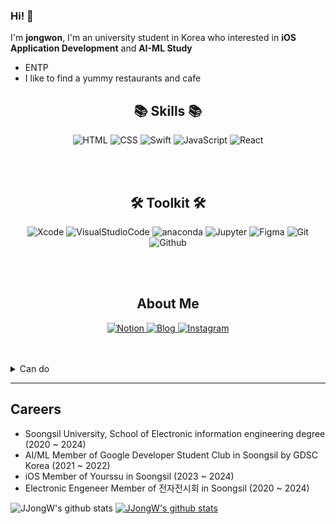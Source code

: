 ### Hi! 👋
I'm **jongwon**, I'm an university student in Korea who interested in **iOS Application Development** and **AI-ML Study**
- ENTP
- I like to find a yummy restaurants and cafe

<body>
  <h2 align="center">📚 Skills 📚</h2>
  <p align='center'>
    <img alt="HTML" src="http://img.shields.io/badge/-HTML-E34F26?style=for-the-badge&logo=html5&logoColor=white"/>
    <img alt="CSS" src="http://img.shields.io/badge/-CSS-blue?style=for-the-badge&logo=css3"/>
    <img alt="Swift" src="http://img.shields.io/badge/-Swift-F05138?style=for-the-badge&logo=swift&logoColor=white"/>
    <img alt="JavaScript" src="http://img.shields.io/badge/-JavaScript-%23F7DF1C?style=for-the-badge&logo=javascript&logoColor=000000&labelColor=%23F7DF1C&color=%23FFCE5A"/>
    <img alt="React" src="http://img.shields.io/badge/-React-black?style=for-the-badge&logo=react&logoColor=blue"/>
   </p>
  <br></br>
  <h2 align="center">🛠 Toolkit 🛠</h2>
  <p align='center'>
    <img alt="Xcode" src="http://img.shields.io/badge/-Xcode-black?style=for-the-badge&logo=xcode"/>
    <img alt="VisualStudioCode" src="http://img.shields.io/badge/-Visual_studio_code-blue?style=for-the-badge&logo=visualstudiocode"/>
    <img alt="anaconda" src ="https://img.shields.io/badge/Anaconda-black.svg?&style=for-the-badge&logo=anaconda&logoColor=#44A833"/>
    <img alt="Jupyter" src ="https://img.shields.io/badge/Jupyter-F37626.svg?&style=for-the-badge&logo=jupyter&logoColor=white"/>
    <img alt="Figma" src="http://img.shields.io/badge/-Figma-F24E1E?style=for-the-badge&logo=figma&logoColor=white"/>
    <img alt="Git" src="http://img.shields.io/badge/-Git-43853d?style=for-the-badge&logo=git&logoColor=ffffff"/>
    <img alt="Github"src="http://img.shields.io/badge/-Github-black?style=for-the-badge&logo=github"/>
  </p>
  <br></br>
  <h2 align="center">About Me</h2>
  <p align="center">
    <a href="https://www.notion.so/5f63ae433674410da39d00e7998d3ab9" target="_blank">
       <img alt="Notion" src="http://img.shields.io/badge/-Notion-black?style=for-the-badge&logo=notion"/>
    </a>
    <a href="https://m.blog.naver.com/PostList.naver?blogId=shinjw4675" target="_blank">
      <img alt="Blog" src="https://img.shields.io/badge/Blog-03C75A.svg?&style=for-the-badge&logo=naver&logoColor=white"/>
    </a>
    <a href="https://www.instagram.com/chyubeleub_j" target="_blank">
      <img alt="Instagram" src="https://img.shields.io/badge/Instagram-E4405F.svg?&style=for-the-badge&logo=instagram&logoColor=white"/>
    </a>
  </p>
  <br></br>
  <details><summary>Can do</summary>
    <p>
      <img alt="C" src ="https://img.shields.io/badge/c-%2300599C.svg?style=for-the-badge&logo=c&logoColor=white"/>
      <img alt="C#" src ="https://img.shields.io/badge/c%23-%23239120.svg?style=for-the-badge&logo=c-sharp&logoColor=white"/>
      <img alt="C++" src ="https://img.shields.io/badge/c++-%2300599C.svg?style=for-the-badge&logo=c%2B%2B&logoColor=white"/>
      <img alt="Go" src ="https://img.shields.io/badge/go-%2300ADD8.svg?style=for-the-badge&logo=go&logoColor=white"/>
      <img alt="Markdown" src ="https://img.shields.io/badge/markdown-%23000000.svg?style=for-the-badge&logo=markdown&logoColor=white"/>
    </p>
    <p>
      <img alt="After effects" src ="https://img.shields.io/badge/AfterEffects-9999ff.svg?&style=for-the-badge&logo=adobeaftereffects&logoColor=white"/>
      <img alt="Photoshop" src ="https://img.shields.io/badge/Photoshop-31A8FF.svg?&style=for-the-badge&logo=adobephotoshop&logoColor=white"/>
      <img alt="Illustrator" src ="https://img.shields.io/badge/Illustrator-FF9A00.svg?&style=for-the-badge&logo=adobeillustrator&logoColor=white"/>
    </p>
    <p>
      <img alt="Python" src="http://img.shields.io/badge/-Python-3776AB?style=for-the-badge&logo=python&logoColor=white"/>
      <img alt="Pandas" src="http://img.shields.io/badge/-Pandas-black?style=for-the-badge&logo=pandas"/>
      <img alt="Pytorch" src="http://img.shields.io/badge/-Pytorch-EE4C2C?style=for-the-badge&logo=pytorch&logoColor=white"/>
      <img alt="Tensorflow" src="http://img.shields.io/badge/-Tensorflow-black?style=for-the-badge&logo=tensorflow"/>
      <img alt="Scikitlearn" src="http://img.shields.io/badge/-Scikitlearn-F7931E?style=for-the-badge&logo=scikitlearn&logoColor=white"/>
    </p>
    <a align='center'>
      <img alt="Firebase" src ="https://img.shields.io/badge/firebase-%23039BE5.svg?style=for-the-badge&logo=firebase"/>
    </a>
  </details>
</body>

---
## Careers
* Soongsil University, School of Electronic information engineering degree (2020 ~ 2024)
* AI/ML Member of Google Developer Student Club in Soongsil by GDSC Korea (2021 ~ 2022)
* iOS Member of Yourssu in Soongsil (2023 ~ 2024)
* Electronic Engeneer Member of 전자전시회 in Soongsil (2020 ~ 2024)

![JJongW's github stats](https://github-readme-stats.vercel.app/api?username=JJongW&show_icons=true)
[![JJongW's github stats](https://github-readme-stats.vercel.app/api/top-langs/?username=JJongW&show_icons=true&hide_border=true&title_color=004386&icon_color=004386&layout=compact)](https://github.com/JJongW)
